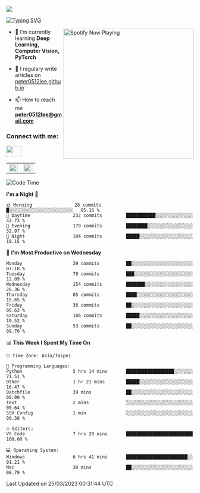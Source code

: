 ![](https://komarev.com/ghpvc/?username=peter0512lee&color=ff69b4)

[![Typing SVG](https://readme-typing-svg.herokuapp.com?color=F742BA&size=22&lines=Hi!+I'm+JYL)](https://git.io/typing-svg)

[<img src="https://spotify-now-playing.peter0512lee.vercel.app/api/spotify-playing" alt="Spotify Now Playing" width="350" align="right" />](https://open.spotify.com/user/21iyoswqgnkoe7peuesmqnhgy)

- 🌱 I’m currently learning **Deep Learning, Computer Vision, PyTorch**

- 📝 I regulary write articles on [peter0512lee.github.io](https://peter0512lee.github.io/)

- 📫 How to reach me **peter0512lee@gmail.com**

<h3 align="left">Connect with me:</h3>
<p align="left">
<a href="https://linkedin.com/in/jie-ying-li-b43a1416b" target="blank"><img align="center" src="https://raw.githubusercontent.com/rahuldkjain/github-profile-readme-generator/master/src/images/icons/Social/linked-in-alt.svg" height="30" width="40" /></a>
<!-- <a href="https://fb.com/peter0512lee" target="blank"><img align="center" src="https://raw.githubusercontent.com/rahuldkjain/github-profile-readme-generator/master/src/images/icons/Social/facebook.svg" alt="peter0512lee" height="30" width="40" /></a> -->
<!-- <a href="https://instagram.com/etiquette_ying" target="blank"><img align="center" src="https://raw.githubusercontent.com/rahuldkjain/github-profile-readme-generator/master/src/images/icons/Social/instagram.svg" alt="etiquette_ying" height="30" width="40" /></a> -->
<!-- <a href="https://medium.com/@peter0512lee" target="blank"><img align="center" src="https://raw.githubusercontent.com/rahuldkjain/github-profile-readme-generator/master/src/images/icons/Social/medium.svg" alt="@peter0512lee" height="30" width="40" /></a> -->
</p>

<table><tr><td valign="top" width="50%">

<img src="https://github-readme-stats.vercel.app/api?username=peter0512lee&hide_border=true&show_icons=true&locale=en" align="left" style="width: 100%" />

</td><td valign="top" width="50%">

<img src="https://github-readme-stats.vercel.app/api/top-langs?username=peter0512lee&hide_border=true&show_icons=true&locale=en&layout=compact" align="left" style="width: 100%" />

</td></tr></table>  

<!--START_SECTION:waka-->
![Code Time](http://img.shields.io/badge/Code%20Time-990%20hrs%2025%20mins-blue)

**I'm a Night 🦉** 

```text
🌞 Morning                28 commits          █░░░░░░░░░░░░░░░░░░░░░░░░   05.16 % 
🌆 Daytime                232 commits         ███████████░░░░░░░░░░░░░░   42.73 % 
🌃 Evening                179 commits         ████████░░░░░░░░░░░░░░░░░   32.97 % 
🌙 Night                  104 commits         █████░░░░░░░░░░░░░░░░░░░░   19.15 % 
```
📅 **I'm Most Productive on Wednesday** 

```text
Monday                   39 commits          ██░░░░░░░░░░░░░░░░░░░░░░░   07.18 % 
Tuesday                  70 commits          ███░░░░░░░░░░░░░░░░░░░░░░   12.89 % 
Wednesday                154 commits         ███████░░░░░░░░░░░░░░░░░░   28.36 % 
Thursday                 85 commits          ████░░░░░░░░░░░░░░░░░░░░░   15.65 % 
Friday                   36 commits          ██░░░░░░░░░░░░░░░░░░░░░░░   06.63 % 
Saturday                 106 commits         █████░░░░░░░░░░░░░░░░░░░░   19.52 % 
Sunday                   53 commits          ██░░░░░░░░░░░░░░░░░░░░░░░   09.76 % 
```


📊 **This Week I Spent My Time On** 

```text
🕑︎ Time Zone: Asia/Taipei

💬 Programming Languages: 
Python                   5 hrs 14 mins       ██████████████████░░░░░░░   71.51 % 
Other                    1 hr 21 mins        █████░░░░░░░░░░░░░░░░░░░░   18.47 % 
Batchfile                39 mins             ██░░░░░░░░░░░░░░░░░░░░░░░   09.00 % 
Text                     2 mins              ░░░░░░░░░░░░░░░░░░░░░░░░░   00.64 % 
SSH Config               1 min               ░░░░░░░░░░░░░░░░░░░░░░░░░   00.38 % 

🔥 Editors: 
VS Code                  7 hrs 20 mins       █████████████████████████   100.00 % 

💻 Operating System: 
Windows                  6 hrs 41 mins       ███████████████████████░░   91.21 % 
Mac                      38 mins             ██░░░░░░░░░░░░░░░░░░░░░░░   08.79 % 
```


 Last Updated on 25/03/2023 00:31:44 UTC
<!--END_SECTION:waka-->


<!--
**peter0512lee/peter0512lee** is a ✨ _special_ ✨ repository because its `README.md` (this file) appears on your GitHub profile.

